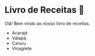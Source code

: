 # Livro de Receitas :book:

Olá! Bem vindo ao nosso livro de receitas.

- Acarajé
- Vatapá
- Caruru
- Vinagrete